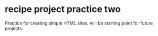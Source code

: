 # recipe project practice two

Practice for creating simple HTML sites, will be starting point for future projects. 